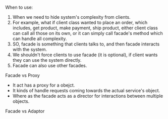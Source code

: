 When to use:
1. When we need to hide system's complexity from clients.
2. For example, what if client class wanted to place an order, which includes, get product, make payment, ship product, either client class can call all those on its own, or it can simply call facade's method which can handle all complexity.
3. SO, facade is something that clients talks to, and then facade interacts with the system.
4. We shouldn't force clients to use facade (it is optional), if client wants they can use the system directly.
5. Facade can also use other facades.

Facade vs Proxy
- It act has a proxy for a obejct.
- It kinds of handle requests coming towards the actual service's object.
- Where as the facade acts as a director for interactions between multiple objects.

Facade vs Adaptor